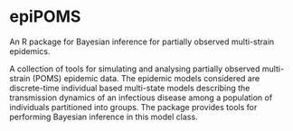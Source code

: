 # epiPOMS
An R package for Bayesian inference for partially observed multi-strain epidemics.

A collection of tools for simulating and analysing partially observed multi-strain (POMS) epidemic data. The epidemic models considered are discrete-time individual based multi-state models describing the transmission dynamics of an infectious disease among a population of individuals partitioned into groups. The package provides tools for performing Bayesian inference in this model class.
